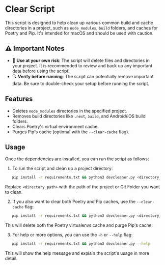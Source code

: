 # Clear Script

This script is designed to help clean up various common build and cache directories in a project, such as `node_modules`, `build` folders, and caches for Poetry and Pip. It's intended for macOS and should be used with caution.

## ⚠️ Important Notes

- 🚨 **Use at your own risk**: The script will delete files and directories in your project. It is recommended to review and back up any important data before using the script!
- 🔍 **Verify before running**: The script can potentially remove important data. Be sure to double-check your setup before running the script.


## Features

- Deletes `node_modules` directories in the specified project.
- Removes build directories like `.next`, `build`, and Android/iOS build folders.
- Clears Poetry's virtual environment cache.
- Purges Pip's cache (optional with the `--clear-cache` flag).

## Usage

Once the dependencies are installed, you can run the script as follows:

1. To run the script and clean up a project directory:
```bash
   pip install -r requirements.txt && python3 devcleaner.py <directory_path>
```
   Replace `<directory_path>` with the path of the project or Git Folder you want to clean.

2. If you also want to clear both Poetry and Pip caches, use the `--clear-cache` flag:
```bash
   pip install -r requirements.txt && python3 devcleaner.py <directory_path> --clear-cache
```
   This will delete both the Poetry virtualenvs cache and purge Pip's cache.

3. For help or more options, you can use the `-h` or `--help` flag:
```bash
   pip install -r requirements.txt && python3 devcleaner.py --help
```
   This will show the help message and explain the script's usage in more detail.

